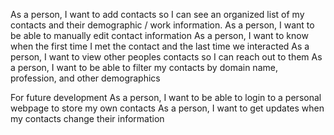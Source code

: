 As a person, I want to add contacts so I can see an organized list of my contacts and their demographic / work information.
As a person, I want to be able to manually edit contact information
As a person, I want to know when the first time I met the contact and the last time we interacted
As a person, I want to view other peoples contacts so I can reach out to them
As a person, I want to be able to filter my contacts by domain name, profession, and other demographics

For future development
As a person, I want to be able to login to a personal webpage to store my own contacts
As a person, I want to get updates when my contacts change their information
